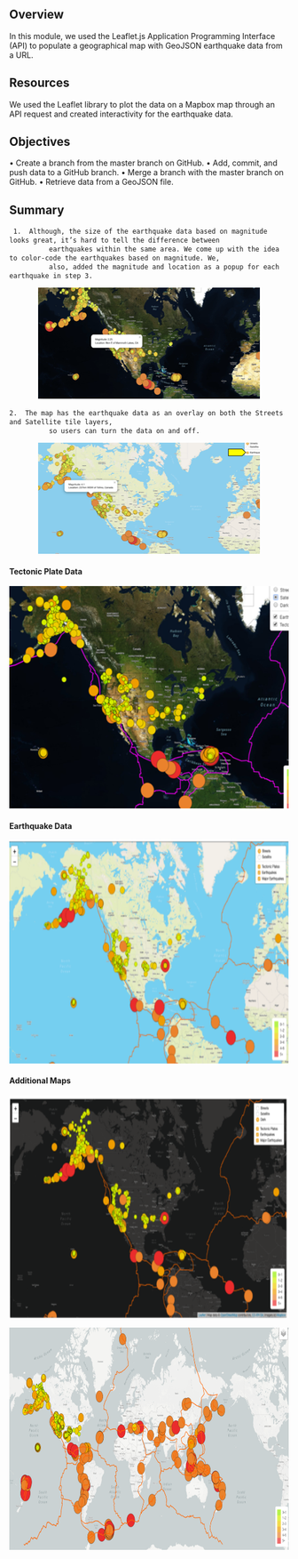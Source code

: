 
## Overview
In this module, we used the Leaflet.js Application Programming Interface (API) to populate a geographical map with GeoJSON earthquake data from a URL. 

##  Resources
We used the Leaflet library to plot the data on a Mapbox map through an API request and created interactivity for the earthquake data.  
 
##  Objectives

   •	Create a branch from the master branch on GitHub.
   •	Add, commit, and push data to a GitHub branch.
   •	Merge a branch with the master branch on GitHub.
   •	Retrieve data from a GeoJSON file.
   
    
##  Summary

     
     
     1.  Although, the size of the earthquake data based on magnitude looks great, it’s hard to tell the difference between 
              earthquakes within the same area. We come up with the idea to color-code the earthquakes based on magnitude. We, 
              also, added the magnitude and location as a popup for each earthquake in step 3.  

<p align="center"> 
   <img width="400" height="200" src="https://github.com/bienfaitza/challenge13/blob/main/challenge_module_13/image%207.png">   
</p>

    2.  The map has the earthquake data as an overlay on both the Streets and Satellite tile layers,
              so users can turn the data on and off.

<p align="center">
   <img width="400" height="200" src="https://github.com/jacquie0583/Mapping_Earthquakes/blob/main/image%208.png">   
</p>

 

####  Tectonic Plate Data  

<p align="center">
   <img width="600" height="400" src="https://github.com/bienfaitza/challenge13/blob/main/challenge_module_13/image%209.png">   
</p>


####  Earthquake Data 

<p align="center">
   <img width="600" height="400" src="https://github.com/bienfaitza/challenge13/blob/main/challenge_module_13/image%2012.png">   
</p>


####  Additional Maps 

<p align="center">
   <img width="600" height="400" src="https://github.com/bienfaitza/challenge13/blob/main/challenge_module_13/image%2013.png">   
</p>

 
<p align="center">
   <img width="600" height="400" src="https://github.com/bienfaitza/challenge13/blob/main/challenge_module_13/image%203%20final%20product.png">   
</p>
